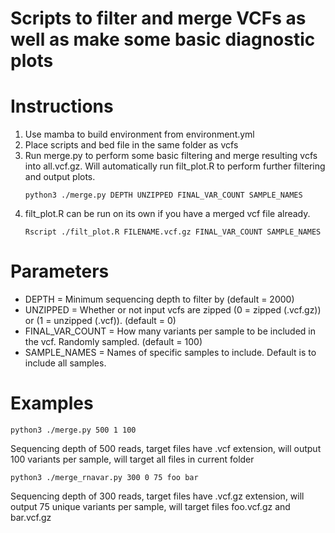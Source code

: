 # Scripts to filter and merge VCFs as well as make some basic diagnostic plots
# Instructions
1. Use mamba to build environment from environment.yml
2. Place scripts and bed file in the same folder as vcfs
4. Run merge.py to perform some basic filtering and merge resulting vcfs into all.vcf.gz. Will automatically run filt_plot.R to perform further filtering and output plots.
   ```
   python3 ./merge.py DEPTH UNZIPPED FINAL_VAR_COUNT SAMPLE_NAMES
   ```
6. filt_plot.R can be run on its own if you have a merged vcf file already.
   ```
   Rscript ./filt_plot.R FILENAME.vcf.gz FINAL_VAR_COUNT SAMPLE_NAMES
   ```

# Parameters
* DEPTH = Minimum sequencing depth to filter by (default = 2000)
* UNZIPPED = Whether or not input vcfs are zipped (0 = zipped (.vcf.gz)) or (1 = unzipped (.vcf)). (default = 0)
* FINAL_VAR_COUNT = How many variants per sample to be included in the vcf. Randomly sampled. (default = 100)
* SAMPLE_NAMES = Names of specific samples to include. Default is to include all samples.


# Examples
```
python3 ./merge.py 500 1 100 
```
Sequencing depth of 500 reads, target files have .vcf extension, will output 100 variants per sample, will target all files in current folder
```
python3 ./merge_rnavar.py 300 0 75 foo bar 
```
Sequencing depth of 300 reads, target files have .vcf.gz extension, will output 75 unique variants per sample, will target files foo.vcf.gz and bar.vcf.gz
